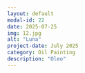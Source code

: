 ```yaml
---
layout: default
modal-id: 22
date: 2025-07-25
img: 12.jpg
alt: "Luna"
project-date: July 2025
category: Oil Painting
description: "Oleo"
---
```

